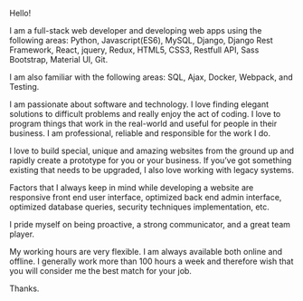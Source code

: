 Hello!

I am a full-stack web developer and developing web apps using the following areas:
Python, Javascript(ES6), MySQL, Django, Django Rest Framework, React, jquery, Redux, HTML5, CSS3, Restfull API, Sass Bootstrap, Material UI, Git.

I am also familiar with the following areas: SQL, Ajax, Docker, Webpack, and Testing.

I am passionate about software and technology. I love finding elegant solutions to difficult problems and really enjoy the act of coding. I love to program things that work in the real-world and useful for people in their business. I am professional, reliable and responsible for the work I do.

I love to build special, unique and amazing websites from the ground up and rapidly create a prototype for you or your business. If you’ve got something existing that needs to be upgraded, I also love working with legacy systems.

Factors that I always keep in mind while developing a website are responsive front end user interface, optimized back end admin interface, optimized database queries, security techniques implementation, etc.

I pride myself on being proactive, a strong communicator, and a great team player.

My working hours are very flexible. I am always available both online and offline. I generally work more than 100 hours a week and therefore wish that you will consider me the best match for your job.

Thanks. 
